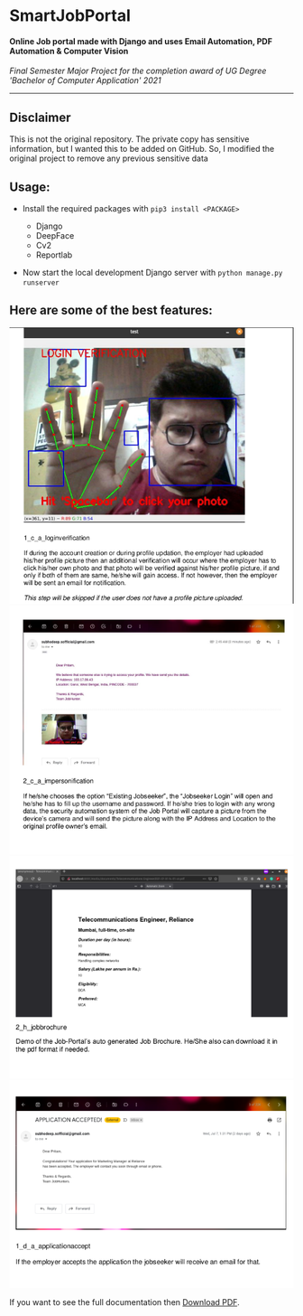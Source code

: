 # SmartJobPortal
#### Online Job portal made with Django and uses Email Automation, PDF Automation & Computer Vision

*Final Semester Major Project for the completion award of UG Degree 'Bachelor of Computer Application' 2021*
****

## Disclaimer
This is not the original repository. The private copy has sensitive information, but I wanted this to be added on GitHub. So, I modified the original project to remove any previous sensitive data

## Usage:

- Install the required packages with ``pip3 install <PACKAGE>``
  
    - Django
    - DeepFace
    - Cv2
    - Reportlab
- Now start the local development Django server with ``python manage.py runserver``

## Here are some of the best features:

![](demoimages/img1.png)
![](demoimages/img2.png)
![](demoimages/img3.png)
![](demoimages/img4.png)



<p>If you want to see the full documentation then  <a href="documentation.pdf">Download PDF</a>.</p>
